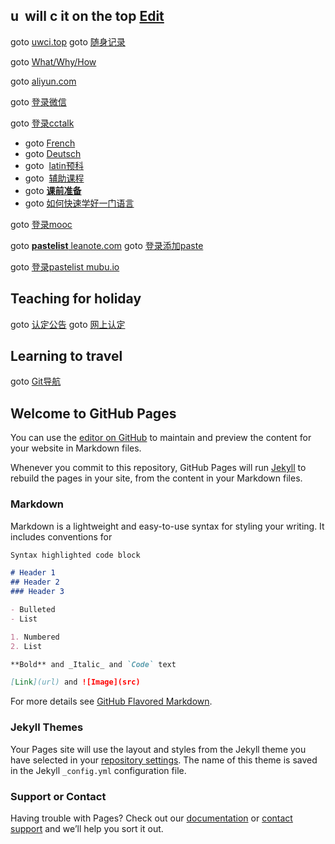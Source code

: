 ## u  will c it on the top [Edit](https://github.com/uwci/w/edit/master/index.md)

goto [uwci.top](http://uwci.top/) goto [随身记录](http://evica.leanote.com/)

goto [What/Why/How](https://www.baidu.com)

goto [aliyun.com](https://www.aliyun.com)

goto [登录微信](https://wx.qq.com)

goto [登录cctalk](https://www.cctalk.com/u/subscription/)
- goto [French](https://www.cctalk.com/m/program/1523069842425826)
- goto [Deutsch](https://www.cctalk.com/m/program/1523070562474892)
- goto  [latin预科](https://www.cctalk.com/m/program/1522748206576677)
- goto  [辅助课程](https://www.cctalk.com/m/program/1523026459769791)
- goto [**课前准备**](https://www.cctalk.com/m/program/1522942937450831)
- goto [如何快速学好一门语言](https://www.cctalk.com/m/program/1515731004888785)


goto [登录mooc](https://www.icourse163.org/)

goto [**pastelist** leanote.com](http://evica.leanote.com/)
goto [登录添加paste](https://leanote.com/note/)

goto [登录pastelist mubu.io](https://mubu.com/list)

## Teaching for holiday
goto [认定公告](http://gk.wh.cn/xxgkweb/blue/index.jsp?unit=003274277)
goto [网上认定](http://www.jszg.edu.cn/portal/home/index)
## Learning to travel
goto [Git导航](https://timesed.github.io/g/)

## Welcome to GitHub Pages

You can use the [editor on GitHub](https://github.com/uwci/w/edit/master/index.md) to maintain and preview the content for your website in Markdown files.

Whenever you commit to this repository, GitHub Pages will run [Jekyll](https://jekyllrb.com/) to rebuild the pages in your site, from the content in your Markdown files.

### Markdown

Markdown is a lightweight and easy-to-use syntax for styling your writing. It includes conventions for

```markdown
Syntax highlighted code block

# Header 1
## Header 2
### Header 3

- Bulleted
- List

1. Numbered
2. List

**Bold** and _Italic_ and `Code` text

[Link](url) and ![Image](src)
```

For more details see [GitHub Flavored Markdown](https://guides.github.com/features/mastering-markdown/).

### Jekyll Themes

Your Pages site will use the layout and styles from the Jekyll theme you have selected in your [repository settings](https://github.com/uwci/w/settings). The name of this theme is saved in the Jekyll `_config.yml` configuration file.

### Support or Contact

Having trouble with Pages? Check out our [documentation](https://help.github.com/categories/github-pages-basics/) or [contact support](https://github.com/contact) and we’ll help you sort it out.
